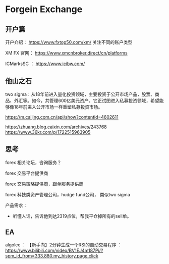 # Forgein Exchange


## 开户篇

开户介绍：
https://www.fxtop50.com/xm/
关注不同的账户类型

XM FX 官网：
https://www.xmcnbroker.direct/cn/platforms

ICMarksSC ： https://www.icibw.com/


## 他山之石

two sigma：从18年前进入量化投资领域，主要投资于公开市场产品，股票、商品、外汇等。如今，共管理600亿美元资产。它正试图进入私募投资领域，希望能够像18年前进入公开市场一样重塑私募投资市场。

https://m.caijing.com.cn/api/show?contentid=4602611

https://zhuang.blog.caixin.com/archives/243768
https://www.36kr.com/p/1722515963905


## 思考

forex 相关论坛，咨询服务？

forex 交易平台提供商

forex 交易策略提供商，跟单服务提供商

forex  科技类资产管理公司，hudge fund公司， 类似two sigma

产品需求： 
* 听懂人话，告诉他到达2319点位，帮我平仓掉所有的sell单。

## EA


algolee ： 【新手向】2分钟生成一个RSI的自动交易程序 ： https://www.bilibili.com/video/BV1EJ4m187Pj/?spm_id_from=333.880.my_history.page.click


